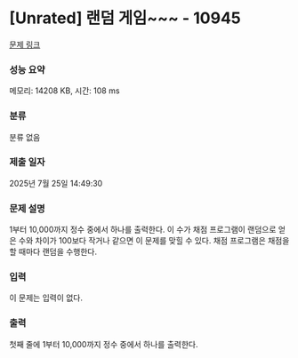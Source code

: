 # [Unrated] 랜덤 게임~~~ - 10945 

[문제 링크](https://www.acmicpc.net/problem/10945) 

### 성능 요약

메모리: 14208 KB, 시간: 108 ms

### 분류

분류 없음

### 제출 일자

2025년 7월 25일 14:49:30

### 문제 설명

<p>1부터 10,000까지 정수 중에서 하나를 출력한다. 이 수가 채점 프로그램이 랜덤으로 얻은 수와 차이가 100보다 작거나 같으면 이 문제를 맞힐 수 있다. 채점 프로그램은 채점을 할 때마다 랜덤을 수행한다.</p>

### 입력 

 <p>이 문제는 입력이 없다.</p>

### 출력 

 <p>첫째 줄에 1부터 10,000까지 정수 중에서 하나를 출력한다.</p>

